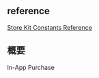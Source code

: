 ## reference

[Store Kit Constants Reference](http://developer.apple.com/library/mac/#documentation/StoreKit/Reference/StoreKitTypes/Reference/reference.html)



## 概要
In-App Purchase 